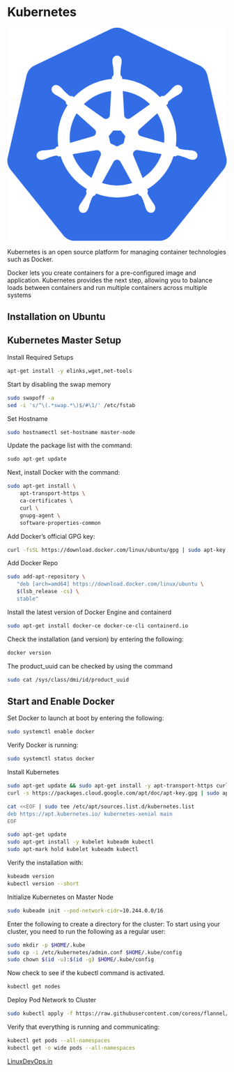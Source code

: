 # Kubernetes 

<img src="Images/K8_logo.png" width="600" hight="100">

Kubernetes is an open source platform for managing container technologies such as Docker.

Docker lets you create containers for a pre-configured image and application. Kubernetes provides the next step,
allowing you to balance loads between containers and run multiple containers across multiple systems

## Installation on Ubuntu

## Kubernetes Master Setup

Install Required Setups

```bash
apt-get install -y elinks,wget,net-tools
```
Start by disabling the swap memory

```bash
sudo swapoff -a
sed -i 's/^\(.*swap.*\)$/#\1/' /etc/fstab 
```

Set Hostname
```bash
sudo hostnamectl set-hostname master-node
```

Update the package list with the command:

```python
sudo apt-get update
```

Next, install Docker with the command:
```bash
sudo apt-get install \
    apt-transport-https \
    ca-certificates \
    curl \
    gnupg-agent \
    software-properties-common
```

Add Docker’s official GPG key:
```bash
curl -fsSL https://download.docker.com/linux/ubuntu/gpg | sudo apt-key add -
```

Add Docker Repo
```bash
sudo add-apt-repository \
   "deb [arch=amd64] https://download.docker.com/linux/ubuntu \
   $(lsb_release -cs) \
   stable"
```

Install the latest version of Docker Engine and containerd
```bash
sudo apt-get install docker-ce docker-ce-cli containerd.io
```

Check the installation (and version) by entering the following:
```bash
docker version
```

The product_uuid can be checked by using the command 
```bash
sudo cat /sys/class/dmi/id/product_uuid
```

## Start and Enable Docker

Set Docker to launch at boot by entering the following:
```bash
sudo systemctl enable docker
```

Verify Docker is running:
```bash
sudo systemctl status docker
```

Install Kubernetes
```bash
sudo apt-get update && sudo apt-get install -y apt-transport-https curl
curl -s https://packages.cloud.google.com/apt/doc/apt-key.gpg | sudo apt-key add -
```
```bash
cat <<EOF | sudo tee /etc/apt/sources.list.d/kubernetes.list
deb https://apt.kubernetes.io/ kubernetes-xenial main
EOF
```
```bash
sudo apt-get update
sudo apt-get install -y kubelet kubeadm kubectl
sudo apt-mark hold kubelet kubeadm kubectl
```

Verify the installation with:
```bash
kubeadm version
kubectl version --short
```

Initialize Kubernetes on Master Node
```bash
sudo kubeadm init --pod-network-cidr=10.244.0.0/16
```

Enter the following to create a directory for the cluster: To start using your cluster, you need to run the following as a regular user:
```bash
sudo mkdir -p $HOME/.kube
sudo cp -i /etc/kubernetes/admin.conf $HOME/.kube/config
sudo chown $(id -u):$(id -g) $HOME/.kube/config
```

Now check to see if the kubectl command is activated.
```bash
kubectl get nodes
```

Deploy Pod Network to Cluster
```bash
sudo kubectl apply -f https://raw.githubusercontent.com/coreos/flannel/master/Documentation/kube-flannel.yml
```

Verify that everything is running and communicating:
```bash
kubectl get pods --all-namespaces				
kubectl get -o wide pods --all-namespaces 
```


[LinuxDevOps.in](http://linuxdevops.in)
